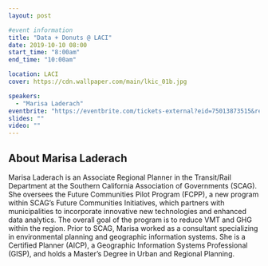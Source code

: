 ```yaml
---
layout: post

#event information
title: "Data + Donuts @ LACI"
date: 2019-10-10 08:00
start_time: "8:00am"
end_time: "10:00am"

location: LACI
cover: https://cdn.wallpaper.com/main/lkic_01b.jpg

speakers:
  - "Marisa Laderach"
eventbrite: "https://eventbrite.com/tickets-external?eid=75013873515&ref=etckt"
slides: ""
video: ""
---
```


## About Marisa Laderach

Marisa Laderach is an Associate Regional Planner in the Transit/Rail Department at the Southern California Association of Governments (SCAG). She oversees the Future Communities Pilot Program (FCPP), a new program within SCAG’s Future Communities Initiatives, which partners with municipalities to incorporate innovative new technologies and enhanced data analytics. The overall goal of the program is to reduce VMT and GHG within the region. Prior to SCAG, Marisa worked as a consultant specializing in environmental planning and geographic information systems. She is a Certified Planner (AICP), a Geographic Information Systems Professional (GISP), and holds a Master’s Degree in Urban and Regional Planning.
